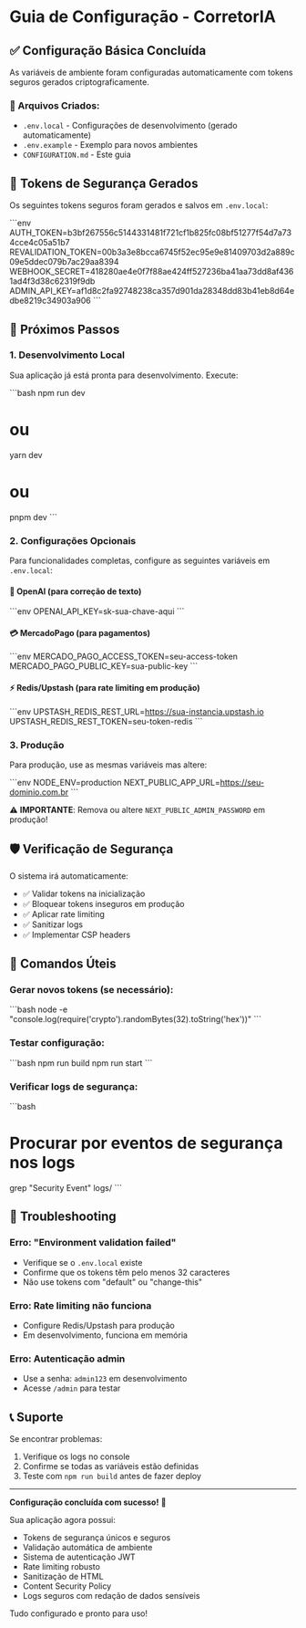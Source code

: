 # Guia de Configuração - CorretorIA

## ✅ Configuração Básica Concluída

As variáveis de ambiente foram configuradas automaticamente com tokens seguros gerados criptograficamente.

### 📁 Arquivos Criados:
- `.env.local` - Configurações de desenvolvimento (gerado automaticamente)
- `.env.example` - Exemplo para novos ambientes
- `CONFIGURATION.md` - Este guia

## 🔐 Tokens de Segurança Gerados

Os seguintes tokens seguros foram gerados e salvos em `.env.local`:

\`\`\`env
AUTH_TOKEN=b3bf267556c5144331481f721cf1b825fc08bf51277f54d7a734cce4c05a51b7
REVALIDATION_TOKEN=00b3a3e8bcca6745f52ec95e9e81409703d2a889c09e5ddec079b7ac29aa8394
WEBHOOK_SECRET=418280ae4e0f7f88ae424ff527236ba41aa73dd8af4361ad4f3d38c62319f9db
ADMIN_API_KEY=af1d8c2fa92748238ca357d901da28348dd83b41eb8d64edbe8219c34903a906
\`\`\`

## 🚀 Próximos Passos

### 1. Desenvolvimento Local
Sua aplicação já está pronta para desenvolvimento. Execute:

\`\`\`bash
npm run dev
# ou
yarn dev
# ou
pnpm dev
\`\`\`

### 2. Configurações Opcionais

Para funcionalidades completas, configure as seguintes variáveis em `.env.local`:

#### 🤖 OpenAI (para correção de texto)
\`\`\`env
OPENAI_API_KEY=sk-sua-chave-aqui
\`\`\`

#### 💳 MercadoPago (para pagamentos)
\`\`\`env
MERCADO_PAGO_ACCESS_TOKEN=seu-access-token
MERCADO_PAGO_PUBLIC_KEY=sua-public-key
\`\`\`

#### ⚡ Redis/Upstash (para rate limiting em produção)
\`\`\`env
UPSTASH_REDIS_REST_URL=https://sua-instancia.upstash.io
UPSTASH_REDIS_REST_TOKEN=seu-token-redis
\`\`\`

### 3. Produção

Para produção, use as mesmas variáveis mas altere:

\`\`\`env
NODE_ENV=production
NEXT_PUBLIC_APP_URL=https://seu-dominio.com.br
\`\`\`

⚠️ **IMPORTANTE**: Remova ou altere `NEXT_PUBLIC_ADMIN_PASSWORD` em produção!

## 🛡️ Verificação de Segurança

O sistema irá automaticamente:
- ✅ Validar tokens na inicialização
- ✅ Bloquear tokens inseguros em produção
- ✅ Aplicar rate limiting
- ✅ Sanitizar logs
- ✅ Implementar CSP headers

## 🔧 Comandos Úteis

### Gerar novos tokens (se necessário):
\`\`\`bash
node -e "console.log(require('crypto').randomBytes(32).toString('hex'))"
\`\`\`

### Testar configuração:
\`\`\`bash
npm run build
npm run start
\`\`\`

### Verificar logs de segurança:
\`\`\`bash
# Procurar por eventos de segurança nos logs
grep "Security Event" logs/
\`\`\`

## 🚨 Troubleshooting

### Erro: "Environment validation failed"
- Verifique se o `.env.local` existe
- Confirme que os tokens têm pelo menos 32 caracteres
- Não use tokens com "default" ou "change-this"

### Erro: Rate limiting não funciona
- Configure Redis/Upstash para produção
- Em desenvolvimento, funciona em memória

### Erro: Autenticação admin
- Use a senha: `admin123` em desenvolvimento
- Acesse `/admin` para testar

## 📞 Suporte

Se encontrar problemas:
1. Verifique os logs no console
2. Confirme se todas as variáveis estão definidas
3. Teste com `npm run build` antes de fazer deploy

---

**Configuração concluída com sucesso!** 🎉

Sua aplicação agora possui:
- Tokens de segurança únicos e seguros
- Validação automática de ambiente
- Sistema de autenticação JWT
- Rate limiting robusto
- Sanitização de HTML
- Content Security Policy
- Logs seguros com redação de dados sensíveis

Tudo configurado e pronto para uso!
